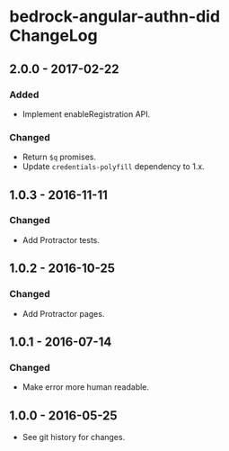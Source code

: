# bedrock-angular-authn-did ChangeLog

## 2.0.0 - 2017-02-22

### Added
- Implement enableRegistration API.

### Changed
- Return `$q` promises.
- Update `credentials-polyfill` dependency to 1.x.

## 1.0.3 - 2016-11-11

### Changed
- Add Protractor tests.

## 1.0.2 - 2016-10-25

### Changed
- Add Protractor pages.

## 1.0.1 - 2016-07-14

### Changed
- Make error more human readable.

## 1.0.0 - 2016-05-25

- See git history for changes.
